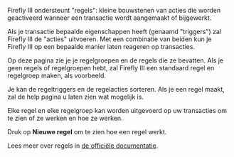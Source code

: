 Firefly III ondersteunt "regels": kleine bouwstenen van acties die worden geactiveerd wanneer een transactie wordt aangemaakt of bijgewerkt.

Als je transactie bepaalde eigenschappen heeft (genaamd "triggers") zal Firefly III de "acties" uitvoeren. Met een combinatie van beiden kun je Firefly III op een bepaalde manier laten reageren op transacties.

Op deze pagina zie je je regelgroepen en de regels die ze bevatten. Als je geen regels of regelgroepen hebt, zal Firefly III een standaard regel en regelgroep maken, als voorbeeld.

Je kan de regeltriggers en de regelacties sorteren. Als je een regel maakt, zal de help pagina u laten zien wat mogelijk is.

Elke regel en elke regelgroep kan worden uitgevoerd op uw transacties om te zien of ze werken en hoe ze werken.

Druk op **Nieuwe regel** om te zien hoe een regel werkt.

Lees meer over regels in [de officiële documentatie](https://firefly-iii.readthedocs.io/en/latest/advanced/rules.html).